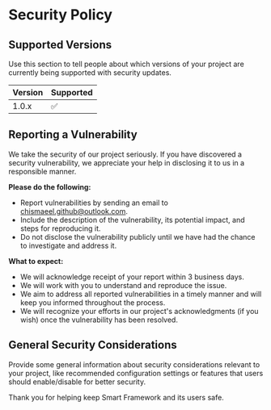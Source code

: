 # Security Policy

## Supported Versions

Use this section to tell people about which versions of your project are
currently being supported with security updates.

| Version | Supported          |
| ------- | ------------------ |
| 1.0.x   | :white_check_mark: |

## Reporting a Vulnerability

We take the security of our project seriously. If you have discovered a security vulnerability, we appreciate your help in disclosing it to us in a responsible manner.

**Please do the following:**

- Report vulnerabilities by sending an email to [chismaeel.github@outlook.com](mailto:chismaeel.github@outlook.com).
- Include the description of the vulnerability, its potential impact, and steps for reproducing it.
- Do not disclose the vulnerability publicly until we have had the chance to investigate and address it.

**What to expect:**

- We will acknowledge receipt of your report within 3 business days.
- We will work with you to understand and reproduce the issue.
- We aim to address all reported vulnerabilities in a timely manner and will keep you informed throughout the process.
- We will recognize your efforts in our project's acknowledgments (if you wish) once the vulnerability has been resolved.

## General Security Considerations

Provide some general information about security considerations relevant to your project, like recommended configuration settings or features that users should enable/disable for better security.

Thank you for helping keep Smart Framework and its users safe.
